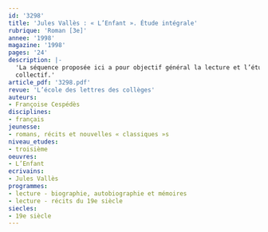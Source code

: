 ```yaml
---
id: '3298'
title: 'Jules Vallès : « L’Enfant ». Étude intégrale'
rubrique: 'Roman [3e]'
annee: '1998'
magazine: '1998'
pages: '24'
description: |-
  'La séquence proposée ici a pour objectif général la lecture et l’étude d’un roman à caractère autobiographique. Elle aborde des éléments essentiels des discours narratif, descriptif et explicatif et participe au travail sur l’argumentatif. Elle s’organise en quatorze séances avec des objectifs culturels, notionnels et méthodologiques, dont la durée, le déroulement, les supports et les productions éventuelles sont précisés tout au long de l’étude. Certaines séances permettent de réinvestir le contenu de séances antérieures. La séance finale, en proposant aux élèves de s’exprimer sur le genre autobiographique et de lire d’autres romans, souhaite prolonger individuellement et personnellement un travail
  collectif.'
article_pdf: '3298.pdf'
revue: 'L’école des lettres des collèges'
auteurs:
- Françoise Cespédès
disciplines:
- français
jeunesse:
- romans, récits et nouvelles « classiques »s
niveau_etudes:
- troisième
oeuvres:
- L’Enfant
ecrivains:
- Jules Vallès
programmes:
- lecture - biographie, autobiographie et mémoires
- lecture - récits du 19e siècle
siecles:
- 19e siècle
---
```

